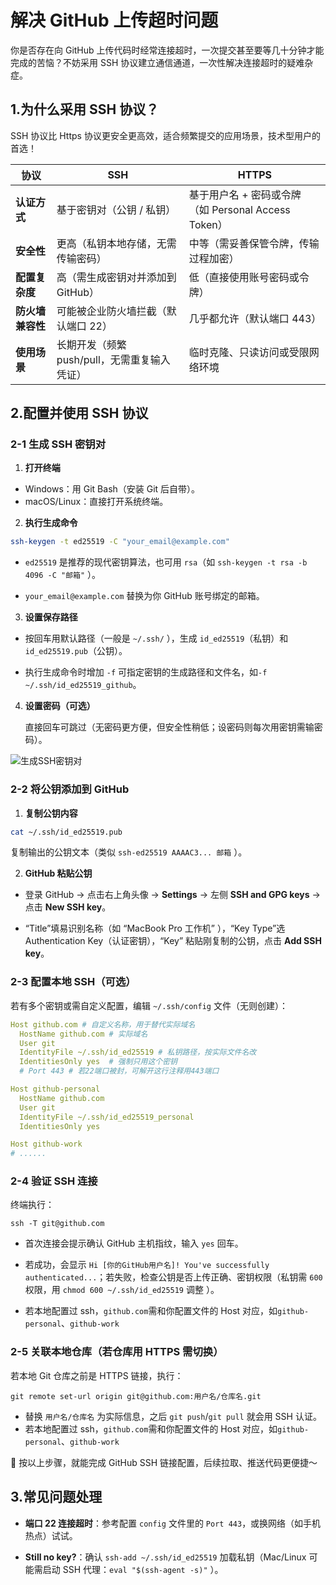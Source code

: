 # 解决 GitHub 上传超时问题

你是否存在向 GitHub 上传代码时经常连接超时，一次提交甚至要等几十分钟才能完成的苦恼？不妨采用 SSH 协议建立通信通道，一次性解决连接超时的疑难杂症。

## 1.为什么采用 SSH 协议？

SSH 协议比 Https 协议更安全更高效，适合频繁提交的应用场景，技术型用户的首选！

| **协议**         | **SSH**                                           | **HTTPS**                                                |
| ---------------- | ------------------------------------------------- | -------------------------------------------------------- |
| **认证方式**     | 基于密钥对（公钥 / 私钥）&#xA;                    | 基于用户名 + 密码或令牌（如 Personal Access Token）&#xA; |
| **安全性**       | 更高（私钥本地存储，无需传输密码）&#xA;           | 中等（需妥善保管令牌，传输过程加密）&#xA;                |
| **配置复杂度**   | 高（需生成密钥对并添加到 GitHub）&#xA;            | 低（直接使用账号密码或令牌）&#xA;                        |
| **防火墙兼容性** | 可能被企业防火墙拦截（默认端口 22）&#xA;          | 几乎都允许（默认端口 443）&#xA;                          |
| **使用场景**     | 长期开发（频繁 push/pull，无需重复输入凭证）&#xA; | 临时克隆、只读访问或受限网络环境&#xA;                    |

## 2.配置并使用 SSH 协议

### 2-1 生成 SSH 密钥对

1.  **打开终端**

- Windows：用 Git Bash（安装 Git 后自带）。
- macOS/Linux：直接打开系统终端。

2.  **执行生成命令**

```bash
ssh-keygen -t ed25519 -C "your_email@example.com"
```

- `ed25519` 是推荐的现代密钥算法，也可用 `rsa`（如 `ssh-keygen -t rsa -b 4096 -C "邮箱"` ）。

- `your_email@example.com` 替换为你 GitHub 账号绑定的邮箱。

3.  **设置保存路径**

- 按回车用默认路径（一般是 `~/.ssh/` ），生成 `id_ed25519`（私钥）和 `id_ed25519.pub`（公钥）。

- 执行生成命令时增加 `-f` 可指定密钥的生成路径和文件名，如`-f ~/.ssh/id_ed25519_github`。

4.  **设置密码（可选）**

    直接回车可跳过（无密码更方便，但安全性稍低；设密码则每次用密钥需输密码）。

![生成SSH密钥对](./public/解决GitHub上传超时问题01.png)

### 2-2 将公钥添加到 GitHub

1.  **复制公钥内容**

```bash
cat ~/.ssh/id_ed25519.pub
```

复制输出的公钥文本（类似 `ssh-ed25519 AAAAC3... 邮箱` ）。

2.  **GitHub 粘贴公钥**

- 登录 GitHub → 点击右上角头像 → **Settings** → 左侧 **SSH and GPG keys** → 点击 **New SSH key**。

- “Title”填易识别名称（如 “MacBook Pro 工作机” ），“Key Type”选 Authentication Key（认证密钥），“Key” 粘贴刚复制的公钥，点击 **Add SSH key**。

### 2-3 配置本地 SSH（可选）

若有多个密钥或需自定义配置，编辑 `~/.ssh/config` 文件（无则创建）：

```YAML
Host github.com # 自定义名称，用于替代实际域名
  HostName github.com # 实际域名
  User git
  IdentityFile ~/.ssh/id_ed25519 # 私钥路径，按实际文件名改
  IdentitiesOnly yes  # 强制只用这个密钥
  # Port 443 # 若22端口被封，可解开这行注释用443端口

Host github-personal
  HostName github.com
  User git
  IdentityFile ~/.ssh/id_ed25519_personal
  IdentitiesOnly yes

Host github-work
# ......
```

### 2-4 验证 SSH 连接

终端执行：

```
ssh -T git@github.com
```

- 首次连接会提示确认 GitHub 主机指纹，输入 `yes` 回车。

- 若成功，会显示 `Hi [你的GitHub用户名]! You've successfully authenticated...`；若失败，检查公钥是否上传正确、密钥权限（私钥需 `600` 权限，用 `chmod 600 ~/.ssh/id_ed25519` 调整 ）。
- 若本地配置过 ssh，`github.com`需和你配置文件的 Host 对应，如`github-personal`、`github-work`

### 2-5 关联本地仓库（若仓库用 HTTPS 需切换）

若本地 Git 仓库之前是 HTTPS 链接，执行：

```
git remote set-url origin git@github.com:用户名/仓库名.git
```

- 替换 `用户名/仓库名` 为实际信息，之后 `git push`/`git pull` 就会用 SSH 认证。
- 若本地配置过 ssh，`github.com`需和你配置文件的 Host 对应，如`github-personal`、`github-work`

🎉 按以上步骤，就能完成 GitHub SSH 链接配置，后续拉取、推送代码更便捷～

## 3.常见问题处理

- **端口 22 连接超时**：参考配置 `config` 文件里的 `Port 443`，或换网络（如手机热点）试试。

- **Still no key?**：确认 `ssh-add ~/.ssh/id_ed25519` 加载私钥（Mac/Linux 可能需启动 SSH 代理：`eval "$(ssh-agent -s)"` ）。
